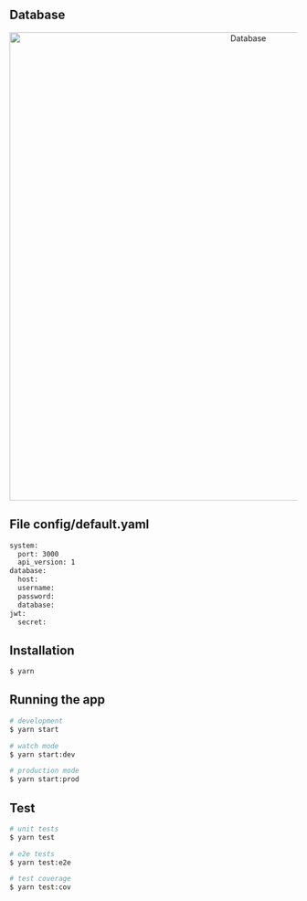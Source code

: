 ## Database
<p align="center">
  <a target="blank"><img src="https://hn.ss.bfcplatform.vn/piyeon_dev/new_images/1678597535.172_Screenshot 2023-03-12 at 11.44.57_preview_rev_1.png" width="820" alt="Database" /></a>
</p>

## File config/default.yaml
```bash
system: 
  port: 3000
  api_version: 1
database: 
  host: 
  username: 
  password:
  database: 
jwt:
  secret: 
```

## Installation

```bash
$ yarn
```

## Running the app

```bash
# development
$ yarn start

# watch mode
$ yarn start:dev

# production mode
$ yarn start:prod
```

## Test

```bash
# unit tests
$ yarn test

# e2e tests
$ yarn test:e2e

# test coverage
$ yarn test:cov
```
